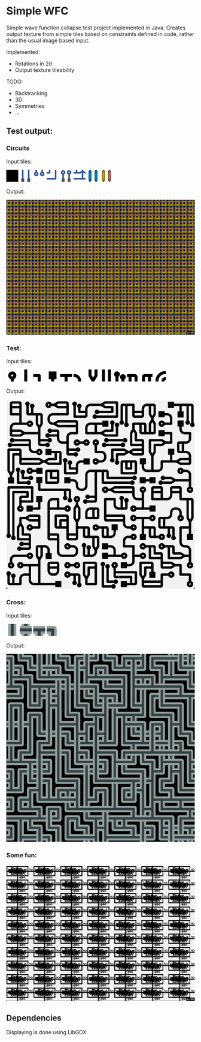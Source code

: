 # Simple WFC

Simple wave function collapse test project implemented in Java. Creates output texture from simple tiles based on constraints defined in code, rather than the usual image based input.

Implemented: 
* Rotations in 2d
* Output texture tileability

TODO:

* Backtracking
* 3D
* Symmetries
* ...

## Test output:

### Circuits
Input tiles:

![input 1](assets/circ1.png) ![input 2](assets/circ2.png) ![input 3](assets/circ3.png) ![input 4](assets/circ4.png) ![input 5](assets/circ5.png) ![input 6](assets/circ6.png) ![input 7](assets/circ7.png) ![input 8](assets/circ8.png)

Output:

![example image](wfc9.gif)

### Test:
Input tiles:

![input 1](assets/test1.png) ![input 2](assets/test2.png) ![input 3](assets/test3.png) ![input 4](assets/test4.png) ![input 5](assets/test5.png) ![input 6](assets/test6.png) ![input 7](assets/test7.png) ![input 8](assets/test8.png) ![input 9](assets/test9.png) ![input 10](assets/test10.png) ![input 11](assets/test11.png) ![input 12](assets/test12.png)

Output:

![example image](image.png)


### Cross:
Input tiles:

![input 1](assets/cross1.png) ![input 2](assets/cross2.png) ![input 3](assets/cross3.png) ![input 4](assets/cross4.png)

Output:

![example image](image2.png)

### Some fun:

![example image](wfc7.gif)

## Dependencies

Displaying is done using LibGDX